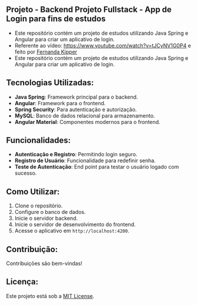 ## Projeto - Backend Projeto Fullstack - App de Login para fins de estudos

- Este repositório contém um projeto de estudos utilizando Java Spring e Angular para criar um aplicativo de login.
- Referente ao vídeo: https://www.youtube.com/watch?v=tJCyNV1G0P4 e feito por [Fernanda Kipper](https://github.com/Fernanda-Kipper/Fernanda-Kipper)
- Este repositório contém um projeto de estudos utilizando Java Spring e Angular para criar um aplicativo de login. 

## Tecnologias Utilizadas:
- **Java Spring**: Framework principal para o backend.
- **Angular**: Framework para o frontend.
- **Spring Security**: Para autenticação e autorização.
- **MySQL**: Banco de dados relacional para armazenamento.
- **Angular Material**: Componentes modernos para o frontend.

## Funcionalidades:
- **Autenticação e Registro**: Permitindo login seguro.
- **Registro de Usuário**: Funcionalidade para redefinir senha.
- **Teste de Autenticação**: End point para testar o usuário logado com sucesso.

## Como Utilizar:

1. Clone o repositório.
2. Configure o banco de dados.
3. Inicie o servidor backend.
4. Inicie o servidor de desenvolvimento do frontend.
5. Acesse o aplicativo em `http://localhost:4200`.

## Contribuição:
Contribuições são bem-vindas!

## Licença:
Este projeto está sob a [MIT License](LICENSE).
